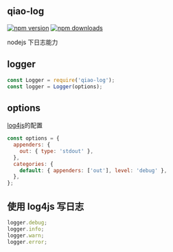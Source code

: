 ## qiao-log

[![npm version](https://img.shields.io/npm/v/qiao-log.svg?style=flat-square)](https://www.npmjs.org/package/qiao-log)
[![npm downloads](https://img.shields.io/npm/dm/qiao-log.svg?style=flat-square)](https://npm-stat.com/charts.html?package=qiao-log)

nodejs 下日志能力

## logger

```javascript
const Logger = require('qiao-log');
const logger = Logger(options);
```

## options

[log4js](https://log4js-node.github.io/log4js-node/index.html)的配置

```javascript
const options = {
  appenders: {
    out: { type: 'stdout' },
  },
  categories: {
    default: { appenders: ['out'], level: 'debug' },
  },
};
```

## 使用 log4js 写日志

```javascript
logger.debug;
logger.info;
logger.warn;
logger.error;
```
